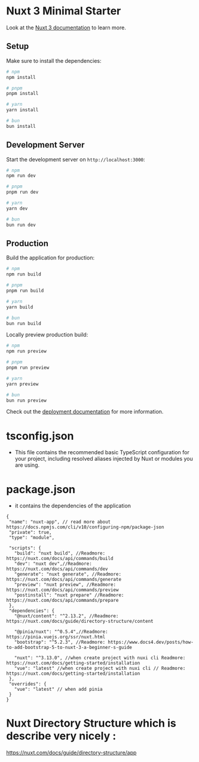 # Nuxt 3 Minimal Starter

Look at the [Nuxt 3 documentation](https://nuxt.com/docs/getting-started/introduction) to learn more.

## Setup

Make sure to install the dependencies:

```bash
# npm
npm install

# pnpm
pnpm install

# yarn
yarn install

# bun
bun install
```

## Development Server

Start the development server on `http://localhost:3000`:

```bash
# npm
npm run dev

# pnpm
pnpm run dev

# yarn
yarn dev

# bun
bun run dev
```

## Production

Build the application for production:

```bash
# npm
npm run build

# pnpm
pnpm run build

# yarn
yarn build

# bun
bun run build
```

Locally preview production build:

```bash
# npm
npm run preview

# pnpm
pnpm run preview

# yarn
yarn preview

# bun
bun run preview
```

Check out the [deployment documentation](https://nuxt.com/docs/getting-started/deployment) for more information.

# tsconfig.json

- This file contains the recommended basic TypeScript configuration for your project, including resolved aliases injected by Nuxt or modules you are using.

# package.json

- it contains the dependencies of the application

```
{
 "name": "nuxt-app", // read more about https://docs.npmjs.com/cli/v10/configuring-npm/package-json
 "private": true,
 "type": "module",

 "scripts": {
   "build": "nuxt build", //Readmore: https://nuxt.com/docs/api/commands/build
   "dev": "nuxt dev",//Readmore: https://nuxt.com/docs/api/commands/dev
   "generate": "nuxt generate", //Readmore: https://nuxt.com/docs/api/commands/generate
   "preview": "nuxt preview", //Readmore: https://nuxt.com/docs/api/commands/preview
   "postinstall": "nuxt prepare" //Readmore: https://nuxt.com/docs/api/commands/prepare
 },
 "dependencies": {
   "@nuxt/content": "^2.13.2", //Readmore: https://nuxt.com/docs/guide/directory-structure/content

   "@pinia/nuxt": "^0.5.4",//Readmore: https://pinia.vuejs.org/ssr/nuxt.html
   "bootstrap": "^5.2.3", //Readmore: https://www.docs4.dev/posts/how-to-add-bootstrap-5-to-nuxt-3-a-beginner-s-guide

   "nuxt": "^3.13.0", //when create project with nuxi cli Readmore:  https://nuxt.com/docs/getting-started/installation
   "vue": "latest" //when create project with nuxi cli // Readmore: https://nuxt.com/docs/getting-started/installation
 },
 "overrides": {
   "vue": "latest" // when add pinia
 }
}

```

# Nuxt Directory Structure which is describe very nicely :

https://nuxt.com/docs/guide/directory-structure/app

